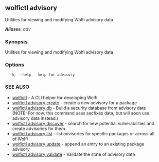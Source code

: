 ## wolfictl advisory

Utilities for viewing and modifying Wolfi advisory data

***Aliases**: adv*

### Synopsis

Utilities for viewing and modifying Wolfi advisory data

### Options

```
  -h, --help   help for advisory
```

### SEE ALSO

* [wolfictl](wolfictl.md)	 - A CLI helper for developing Wolfi
* [wolfictl advisory create](wolfictl_advisory_create.md)	 - create a new advisory for a package
* [wolfictl advisory db](wolfictl_advisory_db.md)	 - Build a security database from advisory data (NOTE: For now, this command uses secfixes data, but will soon use advisory data instead.)
* [wolfictl advisory discover](wolfictl_advisory_discover.md)	 - search for new potential vulnerabilities and create advisories for them
* [wolfictl advisory list](wolfictl_advisory_list.md)	 - list advisories for specific packages or across all of Wolfi
* [wolfictl advisory update](wolfictl_advisory_update.md)	 - append an entry to an existing package advisory
* [wolfictl advisory validate](wolfictl_advisory_validate.md)	 - Validate the state of advisory data

